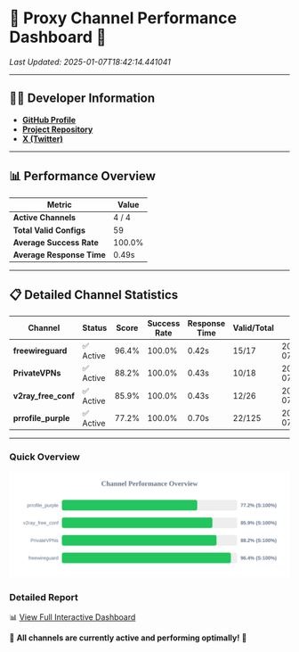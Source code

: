 # 🌟 Proxy Channel Performance Dashboard 🌟

_Last Updated: 2025-01-07T18:42:14.441041_

---

## 👩‍💻 Developer Information

- **[GitHub Profile](https://github.com/4n0nymou3)**  
- **[Project Repository](https://github.com/4n0nymou3/multi-proxy-config-fetcher)**  
- **[X (Twitter)](https://x.com/4n0nymou3)**  

---

## 📊 Performance Overview

| Metric                | Value       |
|-----------------------|-------------|
| **Active Channels**   | 4 / 4       |
| **Total Valid Configs** | 59          |
| **Average Success Rate** | 100.0%      |
| **Average Response Time** | 0.49s       |

---

## 📋 Detailed Channel Statistics

| Channel          | Status     | Score  | Success Rate | Response Time | Valid/Total | Last Success               |
|------------------|------------|--------|--------------|---------------|-------------|----------------------------|
| **freewireguard**  | ✅ Active  | 96.4%  | 100.0% | 0.42s         | 15/17       | 2025-01-07T18:42:14.439366 |
| **PrivateVPNs**  | ✅ Active  | 88.2%  | 100.0% | 0.43s         | 10/18       | 2025-01-07T18:42:13.994711 |
| **v2ray_free_conf**  | ✅ Active  | 85.9%  | 100.0% | 0.43s         | 12/26       | 2025-01-07T18:42:13.529832 |
| **prrofile_purple**  | ✅ Active  | 77.2%  | 100.0% | 0.70s         | 22/125       | 2025-01-07T18:42:13.037832 |

---

### Quick Overview
<div align="center">
  <a href="https://raw.githubusercontent.com/nullluser/NullRepo/refs/heads/main/assets/channel_stats_chart.svg">
    <img src="https://raw.githubusercontent.com/nullluser/NullRepo/refs/heads/main/assets/channel_stats_chart.svg" alt="Source Performance Statistics" width="800">
  </a>
</div>

### Detailed Report
📊 [View Full Interactive Dashboard](https://htmlpreview.github.io/?https://github.com/nullluser/NullRepo/blob/main/assets/performance_report.html)

🎉 **All channels are currently active and performing optimally!** 🎉
